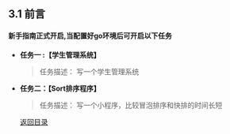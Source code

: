 ## 3.1 前言
#### 新手指南正式开启,当配置好go环境后可开启以下任务

- **任务一 :【学生管理系统】**
    > 任务描述： 写一个学生管理系统

- **任务二：【Sort排序程序】**
    > 任务描述： 写一个小程序，比较冒泡排序和快排的时间长短

  [返回目录](https://github.com/xiaoheigou/GoGo)

